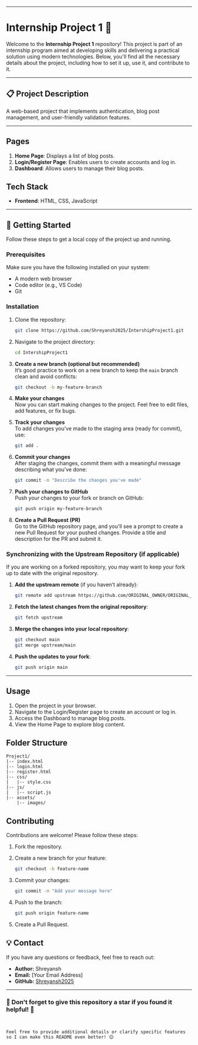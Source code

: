 
---

# Internship Project 1 🚀  

Welcome to the **Internship Project 1** repository! This project is part of an internship program aimed at developing skills and delivering a practical solution using modern technologies. Below, you'll find all the necessary details about the project, including how to set it up, use it, and contribute to it.

---

## 📋 Project Description  

A web-based project that implements authentication, blog post management, and user-friendly validation features.

---
## Pages

1. **Home Page**: Displays a list of blog posts.
2. **Login/Register Page**: Enables users to create accounts and log in.
3. **Dashboard**: Allows users to manage their blog posts.


## Tech Stack

- **Frontend**: HTML, CSS, JavaScript

---


## 🚀 Getting Started  

Follow these steps to get a local copy of the project up and running.  

### Prerequisites  

Make sure you have the following installed on your system:  

- A modern web browser
- Code editor (e.g., VS Code)
- Git

### Installation  

1. Clone the repository:  
   ```bash  
   git clone https://github.com/Shreyansh2025/IntershipProject1.git  
   ```  

2. Navigate to the project directory:  
   ```bash  
   cd IntershipProject1  
   ```  

3. **Create a new branch (optional but recommended)**  
   It’s good practice to work on a new branch to keep the `main` branch clean and avoid conflicts:
   ```bash  
   git checkout -b my-feature-branch  
   ```

4. **Make your changes**  
   Now you can start making changes to the project. Feel free to edit files, add features, or fix bugs.

5. **Track your changes**  
   To add changes you’ve made to the staging area (ready for commit), use:
   ```bash  
   git add .  
   ```

6. **Commit your changes**  
   After staging the changes, commit them with a meaningful message describing what you’ve done:
   ```bash  
   git commit -m "Describe the changes you've made"  
   ```

7. **Push your changes to GitHub**  
   Push your changes to your fork or branch on GitHub:
   ```bash  
   git push origin my-feature-branch  
   ```

8. **Create a Pull Request (PR)**  
   Go to the GitHub repository page, and you'll see a prompt to create a new Pull Request for your pushed changes. Provide a title and description for the PR and submit it.


    
### Synchronizing with the Upstream Repository (if applicable)  
If you are working on a forked repository, you may want to keep your fork up to date with the original repository.

1. **Add the upstream remote** (if you haven’t already):
   ```bash  
   git remote add upstream https://github.com/ORIGINAL_OWNER/ORIGINAL_REPOSITORY.git  
   ```

2. **Fetch the latest changes from the original repository**:
   ```bash  
   git fetch upstream  
   ```

3. **Merge the changes into your local repository**:
   ```bash  
   git checkout main  
   git merge upstream/main  
   ```

4. **Push the updates to your fork**:
   ```bash  
   git push origin main  
   ```

---




## Usage

1. Open the project in your browser.
2. Navigate to the Login/Register page to create an account or log in.
3. Access the Dashboard to manage blog posts.
4. View the Home Page to explore blog content.

## Folder Structure

```
Project1/
|-- index.html
|-- login.html
|-- register.html
|-- css/
|   |-- style.css
|-- js/
|   |-- script.js
|-- assets/
    |-- images/
```

## Contributing

Contributions are welcome! Please follow these steps:

1. Fork the repository.

2. Create a new branch for your feature:

   ```bash
   git checkout -b feature-name
   ```

3. Commit your changes:

   ```bash
   git commit -m "Add your message here"
   ```

4. Push to the branch:

   ```bash
   git push origin feature-name
   ```

5. Create a Pull Request.



## 💡 Contact  

If you have any questions or feedback, feel free to reach out:  

- **Author:** Shreyansh  
- **Email:** [Your Email Address]  
- **GitHub:** [Shreyansh2025](https://github.com/Shreyansh2025)  

---

### 🌟 Don't forget to give this repository a star if you found it helpful! 🌟  
```


Feel free to provide additional details or clarify specific features so I can make this README even better! 😊
